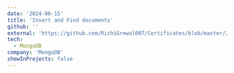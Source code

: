 ```yaml
---
date: '2024-06-15'
title: 'Insert and Find documents'
github: ''
external: 'https://github.com/RishiGrewal007/Certificates/blob/master/2024_06_15_6MongoDB.pdf'
tech:
  - MongoDB
company: 'MongoDB'
showInProjects: false
---
```




